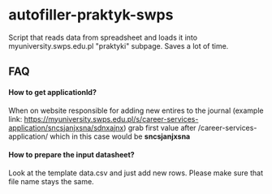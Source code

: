 
# autofiller-praktyk-swps

Script that reads data from spreadsheet and loads it into myuniversity.swps.edu.pl "praktyki" subpage. Saves a lot of time.

## FAQ

#### How to get applicationId?

When on website responsible for adding new entires to the journal (example link: https://myuniversity.swps.edu.pl/s/career-services-application/sncsjanjxsna/sdnxajnx) grab first value after /career-services-application/ which in this case would be **sncsjanjxsna**

#### How to prepare the input datasheet?

Look at the template data.csv and just add new rows. Please make sure that file name stays the same.


